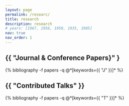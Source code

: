 ```yaml
---
layout: page
permalink: /researc/
title: research
description: research 
# years: [1967, 1956, 1950, 1935, 1905]
nav: true
nav_order: 1
---
```

<!-- _pages/research.md -->
<div class="research">

<h2 class="Journal & Conference Papers">{{ "Journal & Conference Papers}" }</h2>
  {% bibliography -f papers -q @*[keywords={{ "J" }}]* %}

<h2 class="Contributed Talks">{{ "Contributed Talks" }}</h2>
  {% bibliography -f papers -q @*[keywords={{ "T" }}]* %}

</div> 
